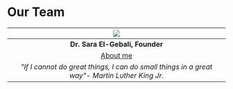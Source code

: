 # Our Team

|                         ![](.gitbook/assets/IMG\_20200425\_132219.jpg)                        |
| :-------------------------------------------------------------------------------------------: |
|                                **Dr. Sara El-Gebali, Founder**                                |
|                              [About me](https://t.co/GBXIuOHq1O)                              |
| _"If I cannot do great things, I can do small things in a great way"- Martin Luther King Jr._ |
